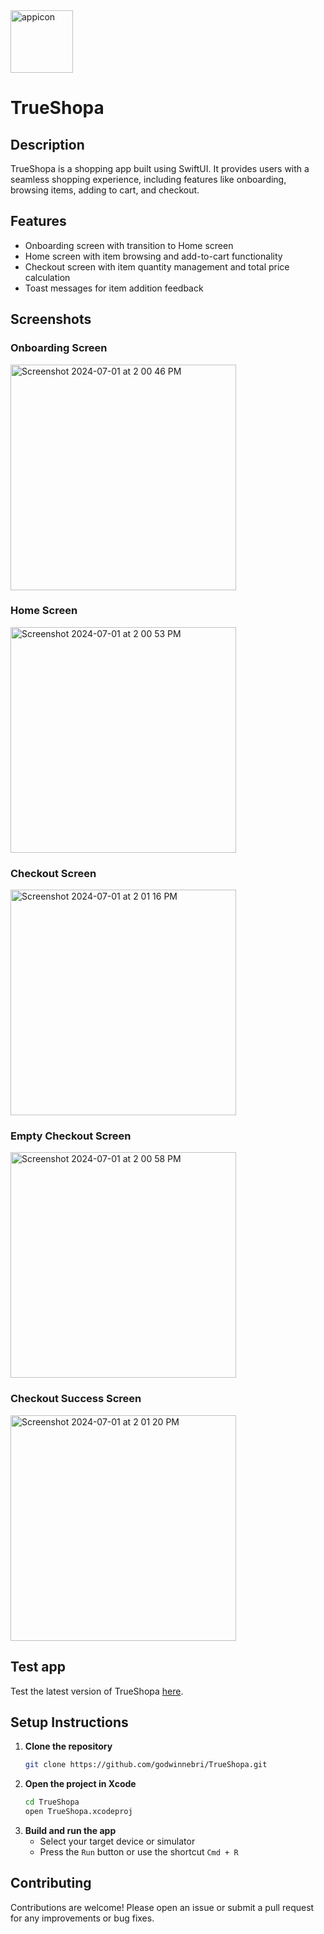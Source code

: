 <img width="100" alt="appicon" src="https://github.com/godwinnebri/TrueShopa/assets/104990430/1349804c-235a-4de2-976f-846dd9637d7f">

# TrueShopa

## Description
TrueShopa is a shopping app built using SwiftUI. It provides users with a seamless shopping experience, including features like onboarding, browsing items, adding to cart, and checkout.

## Features
- Onboarding screen with transition to Home screen
- Home screen with item browsing and add-to-cart functionality
- Checkout screen with item quantity management and total price calculation
- Toast messages for item addition feedback

## Screenshots
### Onboarding Screen
<img width="361" alt="Screenshot 2024-07-01 at 2 00 46 PM" src="https://github.com/godwinnebri/TrueShopa/assets/104990430/c864fe67-7cf3-406a-9cec-4368a36c5e96">

### Home Screen
<img width="361" alt="Screenshot 2024-07-01 at 2 00 53 PM" src="https://github.com/godwinnebri/TrueShopa/assets/104990430/6b395568-ef5c-4cb1-a14e-b22cbd5f5d41">

### Checkout Screen
<img width="361" alt="Screenshot 2024-07-01 at 2 01 16 PM" src="https://github.com/godwinnebri/TrueShopa/assets/104990430/be35e3f7-266f-4636-80f6-b4eddb39e86c">

### Empty Checkout Screen
<img width="361" alt="Screenshot 2024-07-01 at 2 00 58 PM" src="https://github.com/godwinnebri/TrueShopa/assets/104990430/20ac1ea6-6660-4f6f-8cd9-0117bdf7b510">

### Checkout Success Screen
<img width="361" alt="Screenshot 2024-07-01 at 2 01 20 PM" src="https://github.com/godwinnebri/TrueShopa/assets/104990430/a0edf80f-809b-4bc9-8b15-27fedd296afc">

## Test app
Test the latest version of TrueShopa [here](https://appetize.io/app/veei7jfnlnq6naiuw32bilbrtu?device=iphone14pro&osVersion=17.2).

## Setup Instructions
1. **Clone the repository**
    ```bash
    git clone https://github.com/godwinnebri/TrueShopa.git
    ```
2. **Open the project in Xcode**
    ```bash
    cd TrueShopa
    open TrueShopa.xcodeproj
    ```
3. **Build and run the app**
    - Select your target device or simulator
    - Press the `Run` button or use the shortcut `Cmd + R`

## Contributing
Contributions are welcome! Please open an issue or submit a pull request for any improvements or bug fixes.

